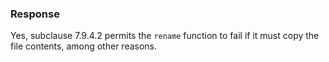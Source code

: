### Response

Yes, subclause 7.9.4.2 permits the `rename` function to fail if it must copy the
file contents, among other reasons.

